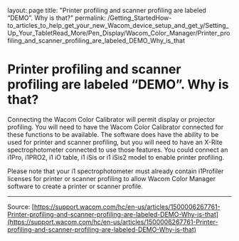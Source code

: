layout: page
title: "Printer profiling and scanner profiling are labeled “DEMO”. Why is that?"
permalink: /Getting_StartedHow-to_articles_to_help_get_your_new_Wacom_device_setup_and_get_y/Setting_Up_Your_TabletRead_More/Pen_Display/Wacom_Color_Manager/Printer_profiling_and_scanner_profiling_are_labeled_DEMO_Why_is_that

# Printer profiling and scanner profiling are labeled “DEMO”. Why is that?

Connecting the Wacom Color Calibrator will permit display or projector profiling. You will need to have the Wacom Color Calibrator connected for these functions to be available. The software does have the ability to be used for printer and scanner profiling, but you will need to have an X-Rite spectrophotometer connected to use those features. You could connect an i1Pro, i1PRO2, i1 iO table, i1 iSis or i1 iSis2 model to enable printer profiling.


Please note that your i1 spectrophotometer must already contain i1Profiler licenses for printer or scanner profiling to allow Wacom Color Manager software to create a printer or scanner profile.

---
Source: [https://support.wacom.com/hc/en-us/articles/1500006267761-Printer-profiling-and-scanner-profiling-are-labeled-DEMO-Why-is-that](https://support.wacom.com/hc/en-us/articles/1500006267761-Printer-profiling-and-scanner-profiling-are-labeled-DEMO-Why-is-that)
